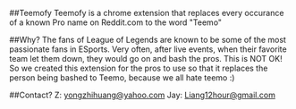 ##Teemofy
Teemofy is a chrome extension that replaces every occurance of a known Pro name on Reddit.com to the word "Teemo"

##Why?
The fans of League of Legends are known to be some of the most passionate fans in ESports.  Very often, after live events, when their favorite team let them down, they would go on and bash the pros.  This is NOT OK!  So we created this extension for the pros to use so that it replaces the person being bashed to Teemo, because we all hate teemo :)

##Contact?
Z: yongzhihuang@yahoo.com
Jay: Liang12hour@gmail.com